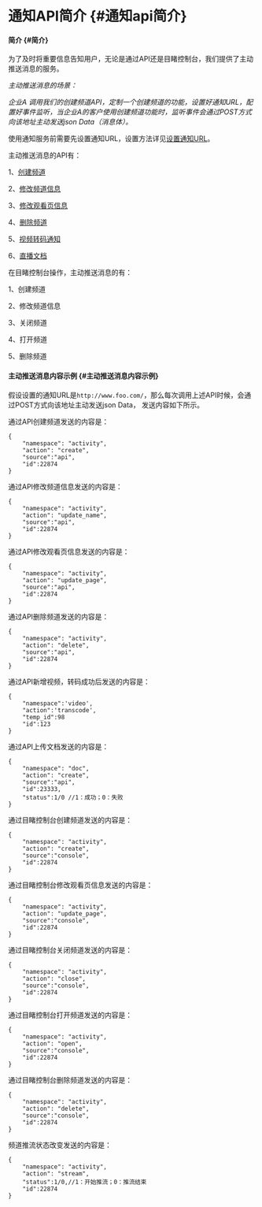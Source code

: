 # 通知API简介 {#通知api简介}

#### 简介 {#简介}

为了及时将重要信息告知用户，无论是通过API还是目睹控制台，我们提供了主动推送消息的服务。

_主动推送消息的场景：_

_企业A 调用我们的创建频道API，定制一个创建频道的功能，设置好通知URL，配置好事件监听，当企业A的客户使用创建频道功能时，监听事件会通过POST方式向该地址主动发送json Data（消息体）。_

使用通知服务前需要先设置通知URL，设置方法详见[设置通知URL](http://mudu.tv/api/v1/NOTICE_SET.html)。

主动推送消息的API有：

1、[创建频道](http://mudu.tv/api/v1/ACTIVITY_CREATE.html)

2、[修改频道信息](http://mudu.tv/api/v1/ACTIVITY_UPDATE.html)

3、[修改观看页信息](http://mudu.tv/api/v1/ACTIVITY_PAGE_UPDATE.html)

4、[删除频道](http://mudu.tv/api/v1/ACTIVITY_DELETE.html)

5、[视频转码通知](http://mudu.tv/api/v1/VIDEO_TRANSCODE.html)

6、[直播文档](http://mudu.tv/api/v1/ACTIVITY_DOC.html)

在目睹控制台操作，主动推送消息的有：

1、创建频道

2、修改频道信息

3、关闭频道

4、打开频道

5、删除频道

#### 主动推送消息内容示例 {#主动推送消息内容示例}

假设设置的通知URL是`http://www.foo.com/`，那么每次调用上述API时候，会通过POST方式向该地址主动发送json Data， 发送内容如下所示。

通过API创建频道发送的内容是：

```
{
    "namespace": "activity",
    "action": "create",
    "source":"api",
    "id":22874
}
```

通过API修改频道信息发送的内容是：

```
{
    "namespace": "activity",
    "action": "update_name",
    "source":"api",
    "id":22874
}
```

通过API修改观看页信息发送的内容是：

```
{
    "namespace": "activity",
    "action": "update_page",
    "source":"api",
    "id":22874
}
```

通过API删除频道发送的内容是：

```
{
    "namespace": "activity",
    "action": "delete",
    "source":"api",
    "id":22874
}
```

通过API新增视频，转码成功后发送的内容是：

```
{
    "namespace":'video',
    "action":'transcode',
    "temp_id":98
    "id":123
}
```

通过API上传文档发送的内容是：

```
{
    "namespace": "doc",
    "action": "create",
    "source":"api",
    "id":23333,
    "status":1/0 //1：成功；0：失败
}
```

通过目睹控制台创建频道发送的内容是：

```
{
    "namespace": "activity",
    "action": "create",
    "source":"console",
    "id":22874
}
```

通过目睹控制台修改观看页信息发送的内容是：

```
{
    "namespace": "activity",
    "action": "update_page",
    "source":"console",
    "id":22874
}
```

通过目睹控制台关闭频道发送的内容是：

```
{
    "namespace": "activity",
    "action": "close",
    "source":"console",
    "id":22874
}
```

通过目睹控制台打开频道发送的内容是：

```
{
    "namespace": "activity",
    "action": "open",
    "source":"console",
    "id":22874
}
```

通过目睹控制台删除频道发送的内容是：

```
{
    "namespace": "activity",
    "action": "delete",
    "source":"console",
    "id":22874
}
```

频道推流状态改变发送的内容是：

```
{
    "namespace": "activity",
    "action": "stream",
    "status":1/0,//1：开始推流；0：推流结束
    "id":22874
}
```



